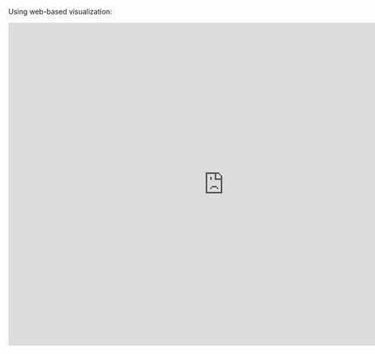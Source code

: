 Using web-based visualization:
<iframe src="https://data.oecd.org/chart/7kkR" width="860" height="645" style="border: 0" mozallowfullscreen="true" webkitallowfullscreen="true" allowfullscreen="true"><a href="https://data.oecd.org/chart/7kkR" target="_blank">OECD Chart: General government debt, Total, % of GDP, 2021</a></iframe>
